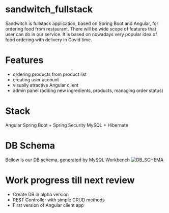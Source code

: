 # sandwitch_fullstack

Sandwitch is fullstack application, based on Spring Boot and Angular, for ordering food from restaurant. There will be wide scope of features that user can do in our service. It is based on nowadays very popular idea of food ordering with delivery in Covid time.

# Features
- ordering products from product list
- creating user account
- visually atractive Angular client 
- admin panel (adding new ingredients, products, managing order status)

# Stack
Angular
Spring Boot + Spring Security
MySQL + Hibernate

# DB Schema
Bellow is our DB schema, generated by MySQL Workbench
![DB_SCHEMA](https://raw.githubusercontent.com/longdavid2k17/sandwitch_fullstack/master/readme_images/db_schema.PNG)

# Work progress till next review
* Create DB in alpha version
* REST Controller with simple CRUD methods
* First version of Angular client app
